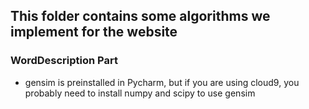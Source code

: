 ## This folder contains some algorithms we implement for the website

### WordDescription Part

* gensim is preinstalled in Pycharm, but if you are using cloud9, you probably need to install numpy and scipy to use gensim
